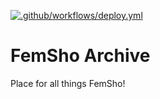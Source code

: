 [![.github/workflows/deploy.yml](https://github.com/femshoearchive/website/actions/workflows/deploy.yml/badge.svg)](https://github.com/femshoearchive/website/actions/workflows/deploy.yml)

# FemSho Archive
Place for all things FemSho!
